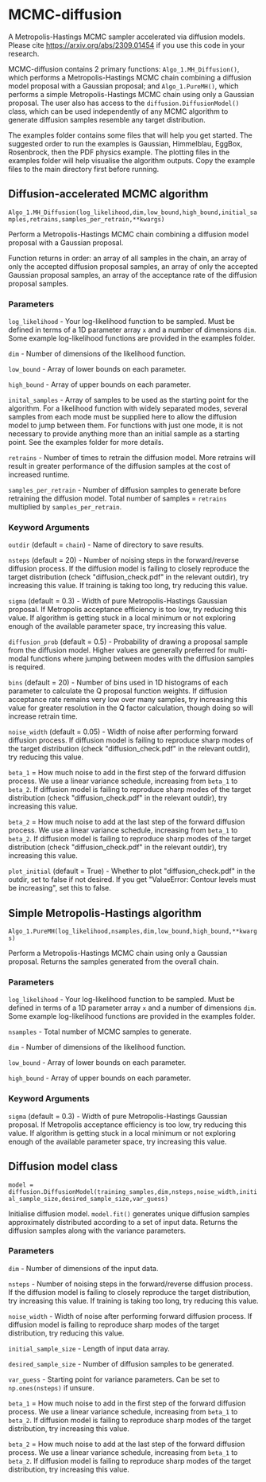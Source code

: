 # MCMC-diffusion
A Metropolis-Hastings MCMC sampler accelerated via diffusion models. Please cite https://arxiv.org/abs/2309.01454 if you use this code in your research.

MCMC-diffusion contains 2 primary functions: `Algo_1.MH_Diffusion()`, which performs a Metropolis-Hastings MCMC chain combining a diffusion model proposal with a Gaussian proposal; and `Algo_1.PureMH()`, which performs a simple Metropolis-Hastings MCMC chain using only a Gaussian proposal. The user also has access to the `diffusion.DiffusionModel()` class, which can be used independently of any MCMC algorithm to generate diffusion samples resemble any target distribution.

The examples folder contains some files that will help you get started. The suggested order to run the examples is Gaussian, Himmelblau, EggBox, Rosenbrock, then the PDF physics example. The plotting files in the examples folder will help visualise the algorithm outputs. Copy the example files to the main directory first before running.

## Diffusion-accelerated MCMC algorithm
`Algo_1.MH_Diffusion(log_likelihood,dim,low_bound,high_bound,initial_samples,retrains,samples_per_retrain,**kwargs)`

Perform a Metropolis-Hastings MCMC chain combining a diffusion model proposal with a Gaussian proposal.

Function returns in order: an array of all samples in the chain, an array of only the accepted diffusion proposal samples, an array of only the accepted Gaussian proposal samples, an array of the acceptance rate of the diffusion proposal samples.

### Parameters
`log_likelihood` - Your log-likelihood function to be sampled. Must be defined in terms of a 1D parameter array `x` and a number of dimensions `dim`. Some example log-likelihood functions are provided in the examples folder.

`dim` - Number of dimensions of the likelihood function.

`low_bound` - Array of lower bounds on each parameter.

`high_bound` - Array of upper bounds on each parameter.

`inital_samples` - Array of samples to be used as the starting point for the algorithm. For a likelihood function with widely separated modes, several samples from each mode must be supplied here to allow the diffusion model to jump between them. For functions with just one mode, it is not necessary to provide anything more than an initial sample as a starting point. See the examples folder for more details.

`retrains` - Number of times to retrain the diffusion model. More retrains will result in greater performance of the diffusion samples at the cost of increased runtime.

`samples_per_retrain` - Number of diffusion samples to generate before retraining the diffusion model. Total number of samples = `retrains` multiplied by `samples_per_retrain`. 

### Keyword Arguments
`outdir` (default = `chain`) - Name of directory to save results.

`nsteps` (default = 20) - Number of noising steps in the forward/reverse diffusion process. If the diffusion model is failing to closely reproduce the target distribution (check "diffusion_check.pdf" in the relevant outdir), try increasing this value. If training is taking too long, try reducing this value.

`sigma` (default = 0.3) - Width of pure Metropolis-Hastings Gaussian proposal. If Metropolis acceptance efficiency is too low, try reducing this value. If algorithm is getting stuck in a local minimum or not exploring enough of the available parameter space, try increasing this value.

`diffusion_prob` (default = 0.5) - Probability of drawing a proposal sample from the diffusion model. Higher values are generally preferred for multi-modal functions where jumping between modes with the diffusion samples is required. 

`bins` (default = 20) - Number of bins used in 1D histograms of each parameter to calculate the Q proposal function weights. If diffusion acceptance rate remains very low over many samples, try increasing this value for greater resolution in the Q factor calculation, though doing so will increase retrain time.

`noise_width` (default = 0.05) - Width of noise after performing forward diffusion process. If diffusion model is failing to reproduce sharp modes of the target distribution (check "diffusion_check.pdf" in the relevant outdir), try reducing this value.

`beta_1` = How much noise to add in the first step of the forward diffusion process. We use a linear variance schedule, increasing from `beta_1` to `beta_2`. If diffusion model is failing to reproduce sharp modes of the target distribution (check "diffusion_check.pdf" in the relevant outdir), try increasing this value.

`beta_2` = How much noise to add at the last step of the forward diffusion process. We use a linear variance schedule, increasing from `beta_1` to `beta_2`. If diffusion model is failing to reproduce sharp modes of the target distribution (check "diffusion_check.pdf" in the relevant outdir), try increasing this value.

`plot_initial` (default = True) - Whether to plot "diffusion_check.pdf" in the outdir, set to false if not desired. If you get "ValueError: Contour levels must be increasing", set this to false.

## Simple Metropolis-Hastings algorithm
`Algo_1.PureMH(log_likelihood,nsamples,dim,low_bound,high_bound,**kwargs)`

Perform a Metropolis-Hastings MCMC chain using only a Gaussian proposal. Returns the samples generated from the overall chain.

### Parameters
`log_likelihood` - Your log-likelihood function to be sampled. Must be defined in terms of a 1D parameter array `x` and a number of dimensions `dim`. Some example log-likelihood functions are provided in the examples folder.

`nsamples` - Total number of MCMC samples to generate.

`dim` - Number of dimensions of the likelihood function.

`low_bound` - Array of lower bounds on each parameter.

`high_bound` - Array of upper bounds on each parameter.

### Keyword Arguments
`sigma` (default = 0.3) - Width of pure Metropolis-Hastings Gaussian proposal. If Metropolis acceptance efficiency is too low, try reducing this value. If algorithm is getting stuck in a local minimum or not exploring enough of the available parameter space, try increasing this value.

## Diffusion model class
`model = diffusion.DiffusionModel(training_samples,dim,nsteps,noise_width,initial_sample_size,desired_sample_size,var_guess)`

Initialise diffusion model. `model.fit()` generates unique diffusion samples approximately distributed according to a set of input data. Returns the diffusion samples along with the variance parameters.

### Parameters
`dim` - Number of dimensions of the input data.

`nsteps` - Number of noising steps in the forward/reverse diffusion process. If the diffusion model is failing to closely reproduce the target distribution, try increasing this value. If training is taking too long, try reducing this value.

`noise_width` - Width of noise after performing forward diffusion process. If diffusion model is failing to reproduce sharp modes of the target distribution, try reducing this value.

`initial_sample_size` - Length of input data array.

`desired_sample_size` - Number of diffusion samples to be generated.

`var_guess` - Starting point for variance parameters. Can be set to `np.ones(nsteps)` if unsure.

`beta_1` = How much noise to add in the first step of the forward diffusion process. We use a linear variance schedule, increasing from `beta_1` to `beta_2`. If diffusion model is failing to reproduce sharp modes of the target distribution, try increasing this value.

`beta_2` = How much noise to add at the last step of the forward diffusion process. We use a linear variance schedule, increasing from `beta_1` to `beta_2`. If diffusion model is failing to reproduce sharp modes of the target distribution, try increasing this value.
